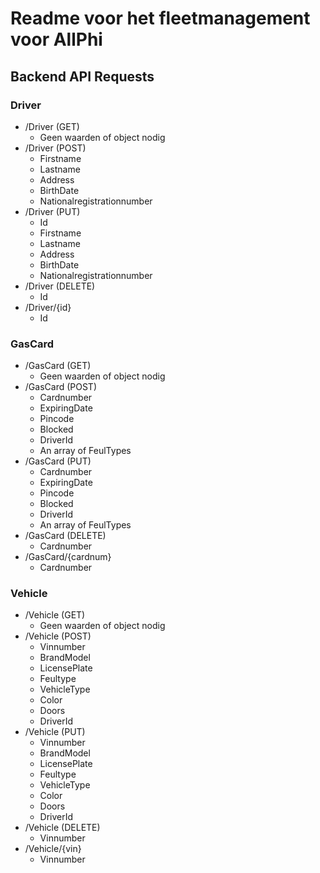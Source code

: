 # Readme voor het fleetmanagement voor AllPhi

## Backend API Requests

### Driver
* /Driver (GET) 
    * Geen waarden of object nodig
* /Driver (POST)
    * Firstname
    * Lastname
    * Address
    * BirthDate
    * Nationalregistrationnumber
* /Driver (PUT)
    * Id
    * Firstname
    * Lastname
    * Address
    * BirthDate
    * Nationalregistrationnumber
* /Driver (DELETE)
    * Id
* /Driver/{id}
    * Id

### GasCard
* /GasCard (GET)
    * Geen waarden of object nodig
* /GasCard (POST)
    * Cardnumber
    * ExpiringDate
    * Pincode
    * Blocked
    * DriverId
    * An array of FeulTypes
* /GasCard (PUT)
    * Cardnumber
    * ExpiringDate
    * Pincode
    * Blocked
    * DriverId
    * An array of FeulTypes
* /GasCard (DELETE)
    * Cardnumber
* /GasCard/{cardnum}
    * Cardnumber

### Vehicle
* /Vehicle (GET)
    * Geen waarden of object nodig
* /Vehicle (POST)
    * Vinnumber
    * BrandModel
    * LicensePlate
    * Feultype
    * VehicleType
    * Color
    * Doors
    * DriverId
* /Vehicle (PUT)
    * Vinnumber
    * BrandModel
    * LicensePlate
    * Feultype
    * VehicleType
    * Color
    * Doors
    * DriverId
* /Vehicle (DELETE)
    * Vinnumber
* /Vehicle/{vin}
    * Vinnumber